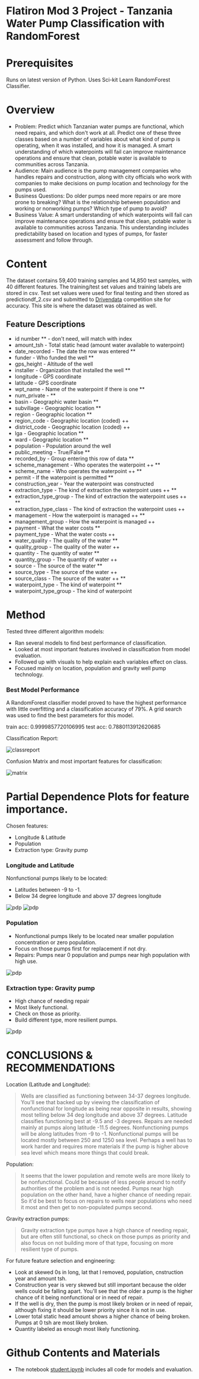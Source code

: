 # Flatiron Mod 3 Project - Tanzania Water Pump Classification with RandomForest


# Prerequisites
Runs on latest version of Python. Uses Sci-kit Learn RandomForest Classifier.  

# Overview

* Problem: Predict which Tanzanian water pumps are functional, which need repairs, and which don't work at all. Predict one of these three classes based on a number of variables about what kind of pump is operating, when it was installed, and how it is managed. A smart understanding of which waterpoints will fail can improve maintenance operations and ensure that clean, potable water is available to communities across Tanzania. 
* Audience: Main audience is the pump management companies who handles repairs and construction, along with city officials who work with companies to make decisions on pump location and technology for the pumps used. 
* Business Questions: Do older pumps need more repairs or are more prone to breaking? What is the relationship between population and working or nonworking pumps? Which type of pump to avoid?
* Business Value: A smart understanding of which waterpoints will fail can improve maintenance operations and ensure that clean, potable water is available to communities across Tanzania. This understanding includes predictability based on location and types of pumps, for faster assessment and follow through. 


# Content
The dataset contains 59,400 training samples and 14,850 test samples, with 40 different features. The training/test set values and training labels are stored in csv. Test set values were used for final testing and then stored as predictiondf_2.csv and submitted to [Drivendata](https://www.drivendata.org/competitions/7/pump-it-up-data-mining-the-water-table/page/23/) competition site for accuracy. This site is where the dataset was obtained as well. 


## Feature Descriptions

* id number ** - don't need, will match with index
* amount_tsh - Total static head (amount water available to waterpoint)
* date_recorded - The date the row was entered **
* funder - Who funded the well **
* gps_height - Altitude of the well
* installer - Organization that installed the well **
* longitude - GPS coordinate
* latitude - GPS coordinate 
* wpt_name - Name of the waterpoint if there is one **
* num_private - **
* basin - Geographic water basin **
* subvillage - Geographic location **
* region - Geographic location **
* region_code - Geographic location (coded) ++
* district_code - Geographic location (coded) ++
* lga - Geographic location **
* ward - Geographic location **
* population - Population around the well
* public_meeting - True/False **
* recorded_by - Group entering this row of data **
* scheme_management - Who operates the waterpoint ++ **
* scheme_name - Who operates the waterpoint ++ **
* permit - If the waterpoint is permitted **
* construction_year - Year the waterpoint was constructed
* extraction_type - The kind of extraction the waterpoint uses ++ **
* extraction_type_group - The kind of extraction the waterpoint uses ++ **
* extraction_type_class - The kind of extraction the waterpoint uses ++
* management - How the waterpoint is managed ++ **
* management_group - How the waterpoint is managed ++
* payment - What the water costs **
* payment_type - What the water costs ++
* water_quality - The quality of the water **
* quality_group - The quality of the water ++
* quantity - The quantity of water **
* quantity_group - The quantity of water ++
* source - The source of the water **
* source_type - The source of the water ++
* source_class - The source of the water ++ **
* waterpoint_type - The kind of waterpoint **
* waterpoint_type_group - The kind of waterpoint

# Method
Tested three different algorithm models:
* Ran several models to find best performance of classification. 
* Looked at most important features involved in classification from model evaluation.
* Followed up with visuals to help explain each variables effect on class.
* Focused mainly on location, population and gravity well pump technology.

### Best Model Performance
A RandomForest classifier model proved to have the highest performance with little overfitting and a classification accuracy of 79%. A grid search was used to find the best parameters for this model. 

train acc: 0.9999857720106995
test acc: 0.7880113912620685


Classification Report:

![classreport]()


Confusion Matrix and most important features for classification:

![matrix](https://github.com/alexanderbeat/randomforest-classification-project/blob/master/images/output_162_1.png)

# Partial Dependence Plots for feature importance. 
Chosen features:

* Longitude & Latitude
* Population
* Extraction type: Gravity pump

### Longitude and Latitude
Nonfunctional pumps likely to be located:
* Latitudes between -9 to -1. 
* Below 34 degree longitude and above 37 degrees longitude

![pdp](https://github.com/alexanderbeat/randomforest-classification-project/blob/master/images/output_171_0.png)
![pdp](https://github.com/alexanderbeat/randomforest-classification-project/blob/master/images/output_171_1.png)


### Population
* Nonfunctional pumps likely to be located near smaller population concentration or zero population.
* Focus on those pumps first for replacement if not dry. 
* Repairs: Pumps near 0 population and pumps near high population with high use.

![pdp](https://github.com/alexanderbeat/randomforest-classification-project/blob/master/images/output_171_5.png)


### Extraction type: Gravity pump
* High chance of needing repair
* Most likely functional. 
* Check on those as priority.
* Build different type, more resilient pumps. 

![pdp](https://github.com/alexanderbeat/randomforest-classification-project/blob/master/images/output_171_7.png)



# CONCLUSIONS & RECOMMENDATIONS

Location (Latitude and Longitude): 
> Wells are classified as functioning between 34-37 degrees longitude. You'll see that backed up by viewing the classification of nonfunctional for longitude as being near opposite in results, showing most telling below 34 deg longitude and above 37 degrees. Latitude classifies functioning best at -9.5 and -3 degrees. Repairs are needed mainly at pumps along latitude -11.5 degrees. Nonfunctioning pumps will be along latitudes from -9 to -1. Nonfunctional pumps will be located mostly between 250 and 1250 sea level. Perhaps a well has to work harder and requires more materials if the pump is higher above sea level which means more things that could break. 

Population:
> It seems that the lower population and remote wells are more likely to be nonfunctional. Could be because of less people around to notify authorities of the problem and is not needed. Pumps near high population on the other hand, have a higher chance of needing repair. So it'd be best to focus on repairs to wells near populations who need it most and then get to non-populated pumps second.

Gravity extraction pumps:
> Gravity extraction type pumps have a high chance of needing repair, but are often still functional, so check on those pumps as priority and also focus on not building more of that type, focusing on more resilient type of pumps. 

For future feature selection and engineering: 
- Look at skewed 0s in long, lat that I removed, population, cnstruction year and amount tsh. 
- Construction year is very skewed but still important because the older wells could be falling apart. You'll see that the older a pump is the higher chance of it being nonfunctional or in need of repair. 
- If the well is dry, then the pump is most likely broken or in need of repair, although fixing it should be lower priority since it is not in use.  
- Lower total static head amount shows a higher chance of being broken. Pumps at 0 tsh are most likely broken. 
- Quantity labeled as enough most likely functioning. 



# Github Contents and Materials
* The notebook [student.ipynb](https://github.com/alexanderbeat/randomforest-classification-project/blob/master/student.ipynb) includes all code for models and evaluation. 
